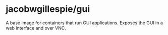 # jacobwgillespie/gui

A base image for containers that run GUI applications.  Exposes the GUI in a web interface and over VNC.
